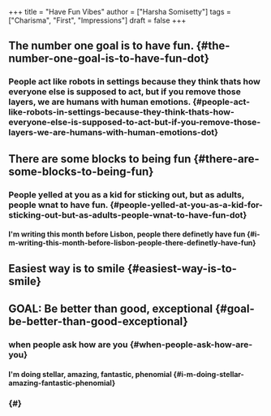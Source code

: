 +++
title = "Have Fun Vibes"
author = ["Harsha Somisetty"]
tags = ["Charisma", "First", "Impressions"]
draft = false
+++

## The number one goal is to have fun. {#the-number-one-goal-is-to-have-fun-dot}


### People act like robots in settings because they think thats how everyone else is supposed to act, but if you remove those layers, we are humans with human emotions. {#people-act-like-robots-in-settings-because-they-think-thats-how-everyone-else-is-supposed-to-act-but-if-you-remove-those-layers-we-are-humans-with-human-emotions-dot}


## There are some blocks to being fun {#there-are-some-blocks-to-being-fun}


### People yelled at you as a kid for sticking out, but as adults, people wnat to have fun. {#people-yelled-at-you-as-a-kid-for-sticking-out-but-as-adults-people-wnat-to-have-fun-dot}


#### I'm writing this month before Lisbon, people there definetly have fun {#i-m-writing-this-month-before-lisbon-people-there-definetly-have-fun}


## Easiest way is to smile {#easiest-way-is-to-smile}


## GOAL: Be better than good, exceptional {#goal-be-better-than-good-exceptional}


### when people ask how are you {#when-people-ask-how-are-you}


#### I'm doing stellar, amazing, fantastic, phenomial {#i-m-doing-stellar-amazing-fantastic-phenomial}


###  {#}